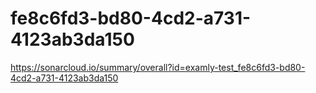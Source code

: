 # fe8c6fd3-bd80-4cd2-a731-4123ab3da150
https://sonarcloud.io/summary/overall?id=examly-test_fe8c6fd3-bd80-4cd2-a731-4123ab3da150
